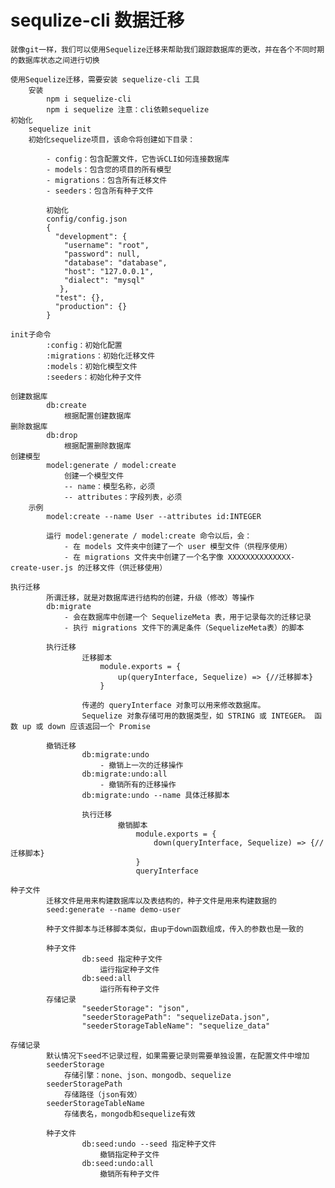 # sequlize-cli 数据迁移
    就像git一样，我们可以使用Sequelize迁移来帮助我们跟踪数据库的更改，并在各个不同时期的数据库状态之间进行切换

    使用Sequelize迁移，需要安装 sequelize-cli 工具
    	安装
    		npm i sequelize-cli
    		npm i sequelize	注意：cli依赖sequelize
    初始化
    	sequelize init
    	初始化sequelize项目，该命令将创建如下目录：

    		- config：包含配置文件，它告诉CLI如何连接数据库
    		- models：包含您的项目的所有模型
    		- migrations：包含所有迁移文件
    		- seeders：包含所有种子文件

            初始化
            config/config.json
            {
              "development": {
                "username": "root",
                "password": null,
                "database": "database",
                "host": "127.0.0.1",
                "dialect": "mysql"
               },
              "test": {},
              "production": {}
            }

    init子命令
    		:config：初始化配置
    		:migrations：初始化迁移文件
    		:models：初始化模型文件
    		:seeders：初始化种子文件

    创建数据库
    		db:create
    			根据配置创建数据库
    删除数据库
    		db:drop
    			根据配置删除数据库
    创建模型
    		model:generate / model:create
    			创建一个模型文件
    			-- name：模型名称，必须
    			-- attributes：字段列表，必须
    	示例
    		model:create --name User --attributes id:INTEGER

       		运行 model:generate / model:create 命令以后，会：
       			- 在 models 文件夹中创建了一个 user 模型文件（供程序使用）
       			- 在 migrations 文件夹中创建了一个名字像 XXXXXXXXXXXXXX-create-user.js 的迁移文件（供迁移使用）

    执行迁移
    		所谓迁移，就是对数据库进行结构的创建，升级（修改）等操作
    		db:migrate
    			- 会在数据库中创建一个 SequelizeMeta 表，用于记录每次的迁移记录
    			- 执行 migrations 文件下的满足条件（SequelizeMeta表）的脚本

            执行迁移
            		迁移脚本
            			module.exports = {
            				up(queryInterface, Sequelize) => {//迁移脚本}
            			}

            		传递的 queryInterface 对象可以用来修改数据库。
            		Sequelize 对象存储可用的数据类型，如 STRING 或 INTEGER。 函数 up 或 down 应该返回一个 Promise

            撤销迁移
            		db:migrate:undo
            			- 撤销上一次的迁移操作
            		db:migrate:undo:all
            			- 撤销所有的迁移操作
            		db:migrate:undo --name 具体迁移脚本

                    执行迁移
                    		撤销脚本
                    			module.exports = {
                    				down(queryInterface, Sequelize) => {//迁移脚本}
                    			}
                    			queryInterface

    种子文件
    		迁移文件是用来构建数据库以及表结构的，种子文件是用来构建数据的
    		seed:generate --name demo-user

    		种子文件脚本与迁移脚本类似，由up于down函数组成，传入的参数也是一致的

            种子文件
            		db:seed 指定种子文件
            			运行指定种子文件
            		db:seed:all
            			运行所有种子文件
            存储记录
            		"seederStorage": "json",
            		"seederStoragePath": "sequelizeData.json",
            		"seederStorageTableName": "sequelize_data"

    存储记录
    		默认情况下seed不记录过程，如果需要记录则需要单独设置，在配置文件中增加
    		seederStorage
    			存储引擎：none、json、mongodb、sequelize
    		seederStoragePath
    			存储路径（json有效）
    		seederStorageTableName
    			存储表名，mongodb和sequelize有效

    		种子文件
            		db:seed:undo --seed 指定种子文件
            			撤销指定种子文件
            		db:seed:undo:all
            			撤销所有种子文件

